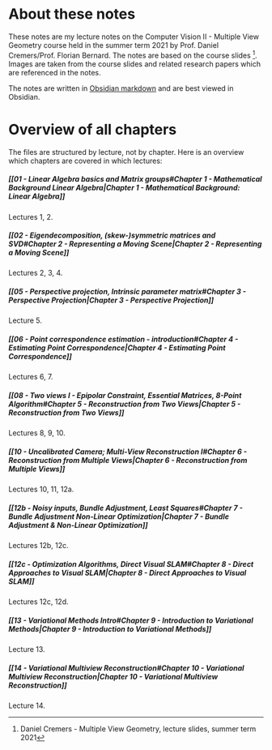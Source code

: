 # About these notes
These notes are my lecture notes on the Computer Vision II - Multiple View Geometry course held in the summer term 2021 by Prof. Daniel Cremers/Prof. Florian Bernard. The notes are based on the course slides [^1]. Images are taken from the course slides and related research papers which are referenced in the notes.

The notes are written in [Obsidian markdown](https://obsidian.md/) and are best viewed in Obsidian.

[^1]: Daniel Cremers - Multiple View Geometry, lecture slides, summer term 2021

# Overview of all chapters
The files are structured by lecture, not by chapter. Here is an overview which chapters are covered in which lectures:

##### [[01 - Linear Algebra basics and Matrix groups#Chapter 1 - Mathematical Background Linear Algebra|Chapter 1 - Mathematical Background: Linear Algebra]]
Lectures 1, 2.


##### [[02 - Eigendecomposition, (skew-)symmetric matrices and SVD#Chapter 2 - Representing a Moving Scene|Chapter 2 - Representing a Moving Scene]]
Lectures 2, 3, 4.

##### [[05 - Perspective projection, Intrinsic parameter matrix#Chapter 3 - Perspective Projection|Chapter 3 - Perspective Projection]]
Lecture 5.



##### [[06 - Point correspondence estimation - introduction#Chapter 4 - Estimating Point Correspondence|Chapter 4 - Estimating Point Correspondence]]
Lectures 6, 7.

##### [[08 - Two views I - Epipolar Constraint, Essential Matrices, 8-Point Algorithm#Chapter 5 - Reconstruction from Two Views|Chapter 5 - Reconstruction from Two Views]]

Lectures 8, 9, 10.

##### [[10 - Uncalibrated Camera; Multi-View Reconstruction I#Chapter 6 - Reconstruction from Multiple Views|Chapter 6 - Reconstruction from Multiple Views]]

Lectures 10, 11, 12a.

##### [[12b - Noisy inputs, Bundle Adjustment, Least Squares#Chapter 7 - Bundle Adjustment Non-Linear Optimization|Chapter 7 - Bundle Adjustment & Non-Linear Optimization]]

Lectures 12b, 12c.

##### [[12c - Optimization Algorithms, Direct Visual SLAM#Chapter 8 - Direct Approaches to Visual SLAM|Chapter 8 - Direct Approaches to Visual SLAM]]

Lectures 12c, 12d.

##### [[13 - Variational Methods Intro#Chapter 9 - Introduction to Variational Methods|Chapter 9 - Introduction to Variational Methods]]

Lecture 13.

##### [[14 - Variational Multiview Reconstruction#Chapter 10 - Variational Multiview Reconstruction|Chapter 10 - Variational Multiview Reconstruction]]

Lecture 14.